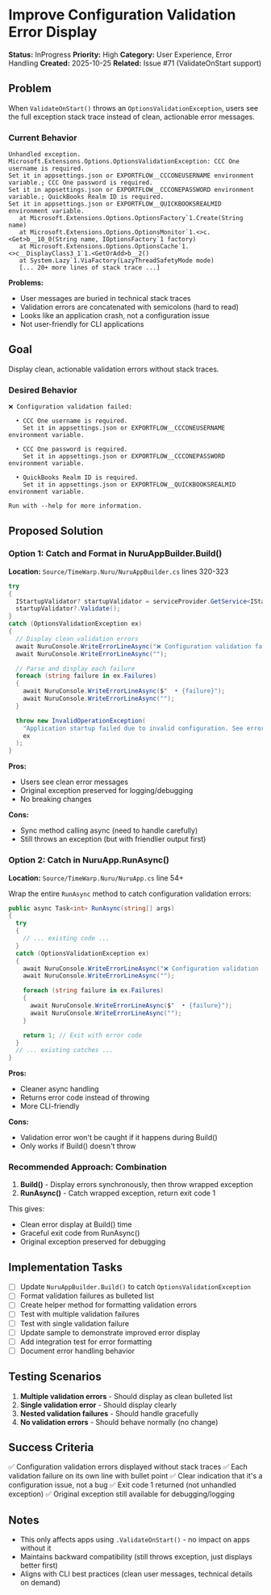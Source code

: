 # Improve Configuration Validation Error Display

**Status:** InProgress
**Priority:** High
**Category:** User Experience, Error Handling
**Created:** 2025-10-25
**Related:** Issue #71 (ValidateOnStart support)

## Problem

When `ValidateOnStart()` throws an `OptionsValidationException`, users see the full exception stack trace instead of clean, actionable error messages.

### Current Behavior

```
Unhandled exception. Microsoft.Extensions.Options.OptionsValidationException: CCC One username is required.
Set it in appsettings.json or EXPORTFLOW__CCCONEUSERNAME environment variable.; CCC One password is required.
Set it in appsettings.json or EXPORTFLOW__CCCONEPASSWORD environment variable.; QuickBooks Realm ID is required.
Set it in appsettings.json or EXPORTFLOW__QUICKBOOKSREALMID environment variable.
   at Microsoft.Extensions.Options.OptionsFactory`1.Create(String name)
   at Microsoft.Extensions.Options.OptionsMonitor`1.<>c.<Get>b__10_0(String name, IOptionsFactory`1 factory)
   at Microsoft.Extensions.Options.OptionsCache`1.<>c__DisplayClass3_1`1.<GetOrAdd>b__2()
   at System.Lazy`1.ViaFactory(LazyThreadSafetyMode mode)
   [... 20+ more lines of stack trace ...]
```

**Problems:**
- User messages are buried in technical stack traces
- Validation errors are concatenated with semicolons (hard to read)
- Looks like an application crash, not a configuration issue
- Not user-friendly for CLI applications

## Goal

Display clean, actionable validation errors without stack traces.

### Desired Behavior

```
❌ Configuration validation failed:

  • CCC One username is required.
    Set it in appsettings.json or EXPORTFLOW__CCCONEUSERNAME environment variable.

  • CCC One password is required.
    Set it in appsettings.json or EXPORTFLOW__CCCONEPASSWORD environment variable.

  • QuickBooks Realm ID is required.
    Set it in appsettings.json or EXPORTFLOW__QUICKBOOKSREALMID environment variable.

Run with --help for more information.
```

## Proposed Solution

### Option 1: Catch and Format in NuruAppBuilder.Build()

**Location:** `Source/TimeWarp.Nuru/NuruAppBuilder.cs` lines 320-323

```csharp
try
{
  IStartupValidator? startupValidator = serviceProvider.GetService<IStartupValidator>();
  startupValidator?.Validate();
}
catch (OptionsValidationException ex)
{
  // Display clean validation errors
  await NuruConsole.WriteErrorLineAsync("❌ Configuration validation failed:");
  await NuruConsole.WriteErrorLineAsync("");

  // Parse and display each failure
  foreach (string failure in ex.Failures)
  {
    await NuruConsole.WriteErrorLineAsync($"  • {failure}");
    await NuruConsole.WriteErrorLineAsync("");
  }

  throw new InvalidOperationException(
    "Application startup failed due to invalid configuration. See errors above.",
    ex
  );
}
```

**Pros:**
- Users see clean error messages
- Original exception preserved for logging/debugging
- No breaking changes

**Cons:**
- Sync method calling async (need to handle carefully)
- Still throws an exception (but with friendlier output first)

### Option 2: Catch in NuruApp.RunAsync()

**Location:** `Source/TimeWarp.Nuru/NuruApp.cs` line 54+

Wrap the entire `RunAsync` method to catch configuration validation errors:

```csharp
public async Task<int> RunAsync(string[] args)
{
  try
  {
    // ... existing code ...
  }
  catch (OptionsValidationException ex)
  {
    await NuruConsole.WriteErrorLineAsync("❌ Configuration validation failed:");
    await NuruConsole.WriteErrorLineAsync("");

    foreach (string failure in ex.Failures)
    {
      await NuruConsole.WriteErrorLineAsync($"  • {failure}");
      await NuruConsole.WriteErrorLineAsync("");
    }

    return 1; // Exit with error code
  }
  // ... existing catches ...
}
```

**Pros:**
- Cleaner async handling
- Returns error code instead of throwing
- More CLI-friendly

**Cons:**
- Validation error won't be caught if it happens during Build()
- Only works if Build() doesn't throw

### Recommended Approach: Combination

1. **Build()** - Display errors synchronously, then throw wrapped exception
2. **RunAsync()** - Catch wrapped exception, return exit code 1

This gives:
- Clean error display at Build() time
- Graceful exit code from RunAsync()
- Original exception preserved for debugging

## Implementation Tasks

- [ ] Update `NuruAppBuilder.Build()` to catch `OptionsValidationException`
- [ ] Format validation failures as bulleted list
- [ ] Create helper method for formatting validation errors
- [ ] Test with multiple validation failures
- [ ] Test with single validation failure
- [ ] Update sample to demonstrate improved error display
- [ ] Add integration test for error formatting
- [ ] Document error handling behavior

## Testing Scenarios

1. **Multiple validation errors** - Should display as clean bulleted list
2. **Single validation error** - Should display clearly
3. **Nested validation failures** - Should handle gracefully
4. **No validation errors** - Should behave normally (no change)

## Success Criteria

✅ Configuration validation errors displayed without stack traces
✅ Each validation failure on its own line with bullet point
✅ Clear indication that it's a configuration issue, not a bug
✅ Exit code 1 returned (not unhandled exception)
✅ Original exception still available for debugging/logging

## Notes

- This only affects apps using `.ValidateOnStart()` - no impact on apps without it
- Maintains backward compatibility (still throws exception, just displays better first)
- Aligns with CLI best practices (clean user messages, technical details on demand)
